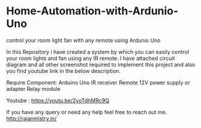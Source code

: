 # Home-Automation-with-Ardunio-Uno

control your room light fan with any remote using Ardunio Uno

In this Repository i have created a system by which you can easily control your room lights and fan using any IR remote. I have attached circuit diagram and all other screenshot required to implement this project and also you find youtube link in the below description.    
 
Require Component:
 Arduino Uno
 IR receiver
 Remote
 12V power supply or adapter
 Relay module
 
 Youtube : https://youtu.be/2yoTdhMRc9Q
 
 If you have any query or need any help feel free to reach out me.
 http://rajanmistry.in/
